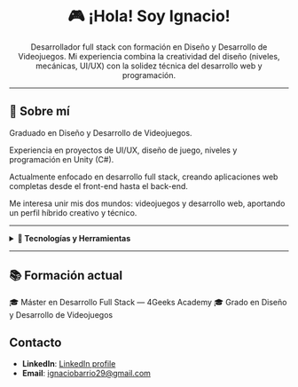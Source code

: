 <h1 align="center">🎮 ¡Hola! Soy Ignacio!</h1>

<p align="center">
Desarrollador full stack con formación en Diseño y Desarrollo de Videojuegos.
Mi experiencia combina la creatividad del diseño (niveles, mecánicas, UI/UX) con la solidez técnica del desarrollo web y programación.
</p>

---

## 👤 Sobre mí

Graduado en Diseño y Desarrollo de Videojuegos.

Experiencia en proyectos de UI/UX, diseño de juego, niveles y programación en Unity (C#).

Actualmente enfocado en desarrollo full stack, creando aplicaciones web completas desde el front-end hasta el back-end.

Me interesa unir mis dos mundos: videojuegos y desarrollo web, aportando un perfil híbrido creativo y técnico.

---

<details>
<summary><strong>🧰 Tecnologías y Herramientas</strong></summary>

### 🎮 Videojuegos

<p align="left">
  <img src="https://img.shields.io/badge/C%23-239120?style=for-the-badge&logo=c-sharp&logoColor=white"/>
  <img src="https://img.shields.io/badge/Unity-000000?style=for-the-badge&logo=unity&logoColor=white"/>
  <img src="https://img.shields.io/badge/Unreal%20Engine-313131?style=for-the-badge&logo=unrealengine&logoColor=white"/>
  <img src="https://img.shields.io/badge/3ds%20Max-007ACC?style=for-the-badge&logo=autodesk&logoColor=white"/>
  <img src="https://img.shields.io/badge/Figma-F24E1E?style=for-the-badge&logo=figma&logoColor=white"/>
  <img src="https://img.shields.io/badge/Illustrator-FF9A00?style=for-the-badge&logo=adobeillustrator&logoColor=white"/>
  <img src="https://img.shields.io/badge/Photoshop-31A8FF?style=for-the-badge&logo=adobephotoshop&logoColor=white"/>
</p>

### 🌐 Full Stack 

<p align="left"> 
  <img src="https://img.shields.io/badge/HTML5-E34F26?style=for-the-badge&logo=html5&logoColor=white"/> 
  <img src="https://img.shields.io/badge/CSS3-1572B6?style=for-the-badge&logo=css3&logoColor=white"/> 
  <img src="https://img.shields.io/badge/JavaScript-F7DF1E?style=for-the-badge&logo=javascript&logoColor=black"/> 
  <img src="https://img.shields.io/badge/React-61DAFB?style=for-the-badge&logo=react&logoColor=black"/> 
  <img src="https://img.shields.io/badge/Bootstrap-7952B3?style=for-the-badge&logo=bootstrap&logoColor=white"/> 
  <img src="https://img.shields.io/badge/Node.js-339933?style=for-the-badge&logo=nodedotjs&logoColor=white"/> 
  <img src="https://img.shields.io/badge/Flask-000000?style=for-the-badge&logo=flask&logoColor=white"/>
  <img src="https://img.shields.io/badge/PostgreSQL-336791?style=for-the-badge&logo=postgresql&logoColor=white"/> 
  <img src="https://img.shields.io/badge/MySQL-4479A1?style=for-the-badge&logo=mysql&logoColor=white"/>
  <img src="https://img.shields.io/badge/REST%20APIs-02569B?style=for-the-badge&logo=fastapi&logoColor=white"/> 
  <img src="https://img.shields.io/badge/JWT-000000?style=for-the-badge&logo=jsonwebtokens&logoColor=white"/> </p>

### 🛠 Herramientas de trabajo

<p align="left">
<img src="https://img.shields.io/badge/Git-F05032?style=for-the-badge&logo=git&logoColor=white"/>
  <img src="https://img.shields.io/badge/GitHub-181717?style=for-the-badge&logo=github&logoColor=white"/>
  <img src="https://img.shields.io/badge/Sourcetree-0052CC?style=for-the-badge&logo=sourcetree&logoColor=white"/>
  <img src="https://img.shields.io/badge/Fork-EA4335?style=for-the-badge"/>
  <img src="https://img.shields.io/badge/Trello-0052CC?style=for-the-badge&logo=trello&logoColor=white"/>
  <img src="https://img.shields.io/badge/Notion-000000?style=for-the-badge&logo=notion&logoColor=white"/>
  <img src="https://img.shields.io/badge/HacknPlan-1572B6?style=for-the-badge&logoColor=white"/>
</p>

</details>

---

## 📚 Formación actual

🎓 Máster en Desarrollo Full Stack — 4Geeks Academy
🎓 Grado en Diseño y Desarrollo de Videojuegos

## Contacto

- **LinkedIn**: [LinkedIn profile](https://www.linkedin.com/in/ignacio-barrio-aranda/)
- **Email**: ignaciobarrio29@gmail.com

